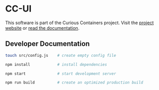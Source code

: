 # CC-UI

This software is part of the Curious Containers project. Visit the [project website](http://www.curious-containers.cc/) or [read the documentation](http://www.curious-containers.cc/docs/html/index.html). 


## Developer Documentation

```sh
touch src/config.js    # create empty config file

npm install            # install dependencies

npm start              # start development server

npm run build          # create an optimized production build
```
